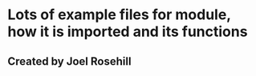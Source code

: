# Lots of example files for module, how it is imported and its functions

## Created by Joel Rosehill
